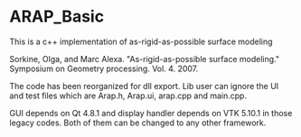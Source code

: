 ARAP_Basic
==========

This is a c++ implementation of as-rigid-as-possible surface modeling

Sorkine, Olga, and Marc Alexa. "As-rigid-as-possible surface modeling." Symposium on Geometry processing. Vol. 4. 2007.
 
The code has been reorganized for dll export. Lib user can ignore the UI and test files which are Arap.h, Arap.ui, arap.cpp and main.cpp.

GUI depends on Qt 4.8.1 and display handler depends on VTK 5.10.1 in those legacy codes. Both of them can be changed to any other framework.
